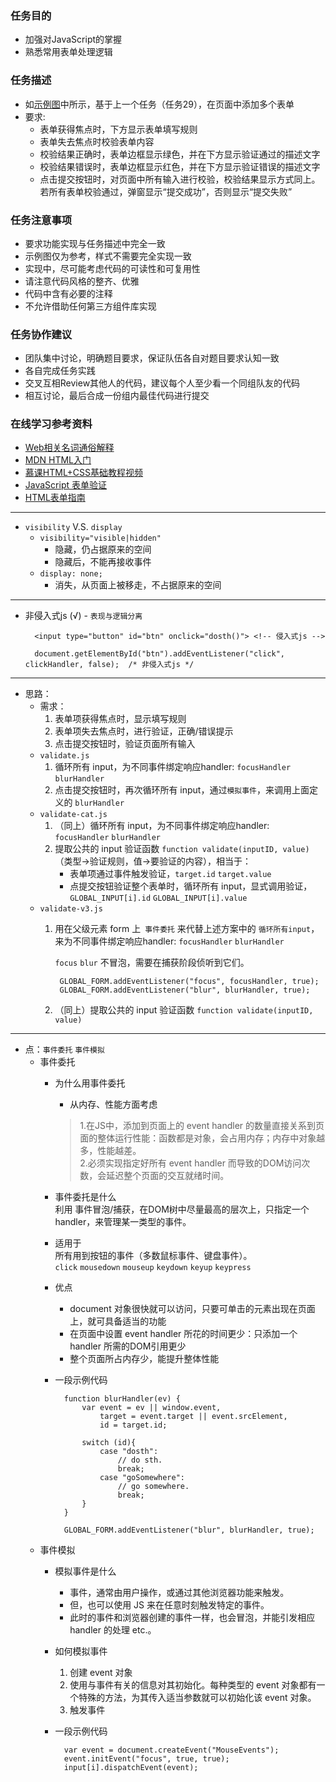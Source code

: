 <h3>任务目的</h3>
<ul>
    <li>加强对JavaScript的掌握</li>
    <li>熟悉常用表单处理逻辑</li>
</ul>

<h3>任务描述</h3>
<ul>
    <li>如<a target="_blank" href="http://7xrp04.com1.z0.glb.clouddn.com/task_2_30_1.jpg">示例图</a>中所示，基于上一个任务（任务29），在页面中添加多个表单</li>
    <li>
        要求:
        <ul>
            <li>表单获得焦点时，下方显示表单填写规则</li>
            <li>表单失去焦点时校验表单内容</li>
            <li>校验结果正确时，表单边框显示绿色，并在下方显示验证通过的描述文字</li>
            <li>校验结果错误时，表单边框显示红色，并在下方显示验证错误的描述文字</li>
            <li>点击提交按钮时，对页面中所有输入进行校验，校验结果显示方式同上。若所有表单校验通过，弹窗显示“提交成功”，否则显示“提交失败”</li>
        </ul>
    </li>
</ul>

<h3>任务注意事项</h3>
<ul>
    <li>要求功能实现与任务描述中完全一致</li>
    <li>示例图仅为参考，样式不需要完全实现一致</li>
    <li>实现中，尽可能考虑代码的可读性和可复用性</li>
    <li>请注意代码风格的整齐、优雅</li>
    <li>代码中含有必要的注释</li>
    <li>不允许借助任何第三方组件库实现</li>
</ul>

<h3>任务协作建议</h3>
<ul>
    <li>团队集中讨论，明确题目要求，保证队伍各自对题目要求认知一致</li>
    <li>各自完成任务实践</li>
    <li>交叉互相Review其他人的代码，建议每个人至少看一个同组队友的代码</li>
    <li>相互讨论，最后合成一份组内最佳代码进行提交</li>
</ul>

<h3>在线学习参考资料</h3>
<ul>
    <li><a target="_blank" href="https://www.zhihu.com/question/22689579">Web相关名词通俗解释</a></li>
    <li><a target="_blank" href="https://developer.mozilla.org/zh-CN/docs/Web/Guide/HTML/Introduction">MDN HTML入门</a></li>
    <li><a target="_blank" href="http://www.imooc.com/learn/9">慕课HTML+CSS基础教程视频</a></li>
    <li><a target="_blank" href="http://www.w3school.com.cn/js/js_form_validation.asp">JavaScript 表单验证</a></li>
    <li><a target="_blank" href="https://developer.mozilla.org/zh-CN/docs/Web/Guide/HTML/Forms">HTML表单指南</a></li>
</ul>

***

* `visibility` V.S. `display`
    + `visibility="visible|hidden"`
        - 隐藏，仍占据原来的空间
        - 隐藏后，不能再接收事件
    + `display: none;`
        - 消失，从页面上被移走，不占据原来的空间
        
***

* 非侵入式js (√) - `表现与逻辑分离`

        <input type="button" id="btn" onclick="dosth()"> <!-- 侵入式js -->
        
        document.getElementById("btn").addEventListener("click", clickHandler, false);  /* 非侵入式js */
   
***

* 思路：
    + 需求：
        1. 表单项获得焦点时，显示填写规则
        2. 表单项失去焦点时，进行验证，正确/错误提示
        3. 点击提交按钮时，验证页面所有输入
    + `validate.js`
        1. 循环所有 input，为不同事件绑定响应handler: `focusHandler` `blurHandler` 
        2. 点击提交按钮时，再次循环所有 input，通过`模拟事件`，来调用上面定义的 `blurHandler`
    + `validate-cat.js`
        1. （同上）循环所有 input，为不同事件绑定响应handler: `focusHandler` `blurHandler` 
        2. 提取公共的 input 验证函数 `function validate(inputID, value)` （类型->验证规则，值->要验证的内容），相当于：
            - 表单项通过事件触发验证，`target.id` `target.value`
            - 点提交按钮验证整个表单时，循环所有 input，显式调用验证，`GLOBAL_INPUT[i].id` `GLOBAL_INPUT[i].value`
    + `validate-v3.js`
        1. 用在父级元素 form 上` 事件委托` 来代替上述方案中的 `循环所有input`，来为不同事件绑定响应handler: `focusHandler` `blurHandler`
        
            `focus` `blur` 不冒泡，需要在捕获阶段侦听到它们。
            
                GLOBAL_FORM.addEventListener("focus", focusHandler, true);
                GLOBAL_FORM.addEventListener("blur", blurHandler, true);
        2. （同上）提取公共的 input 验证函数 `function validate(inputID, value)`

***

* 点：`事件委托` `事件模拟`
    + 事件委托
        - 为什么用事件委托
            * 从内存、性能方面考虑
            
            > 1.在JS中，添加到页面上的 event handler 的数量直接关系到页面的整体运行性能：函数都是对象，会占用内存；内存中对象越多，性能越差。  
              2.必须实现指定好所有 event handler 而导致的DOM访问次数，会延迟整个页面的交互就绪时间。
        - 事件委托是什么   
            利用 事件冒泡/捕获，在DOM树中尽量最高的层次上，只指定一个 handler，来管理某一类型的事件。
        - 适用于    
            所有用到按钮的事件（多数鼠标事件、键盘事件）。   
            `click` `mousedown` `mouseup` `keydown` `keyup` `keypress`
        - 优点
            * document 对象很快就可以访问，只要可单击的元素出现在页面上，就可具备适当的功能
            * 在页面中设置 event handler 所花的时间更少：只添加一个 handler 所需的DOM引用更少
            * 整个页面所占内存少，能提升整体性能
        - 一段示例代码
            
                function blurHandler(ev) {
                    var event = ev || window.event,
                        target = event.target || event.srcElement,
                        id = target.id;
                    
                    switch (id){
                        case "dosth":
                            // do sth.
                            break;
                        case "goSomewhere":
                            // go somewhere.
                            break;
                    }
                }
            
                GLOBAL_FORM.addEventListener("blur", blurHandler, true);
                
    + 事件模拟
        - 模拟事件是什么
            * 事件，通常由用户操作，或通过其他浏览器功能来触发。
            * 但，也可以使用 JS 来在任意时刻触发特定的事件。
            * 此时的事件和浏览器创建的事件一样，也会冒泡，并能引发相应 handler 的处理 etc.。
        - 如何模拟事件
            1. 创建 event 对象
            2. 使用与事件有关的信息对其初始化。每种类型的 event 对象都有一个特殊的方法，为其传入适当参数就可以初始化该 event 对象。
            3. 触发事件
        - 一段示例代码
        
                var event = document.createEvent("MouseEvents");
                event.initEvent("focus", true, true);
                input[i].dispatchEvent(event);